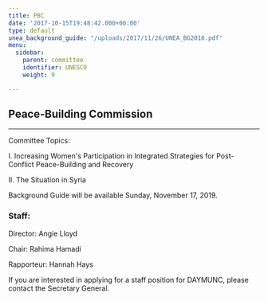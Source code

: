 ```yaml
---
title: PBC
date: '2017-10-15T19:48:42.000+00:00'
type: default
unea_background_guide: "/uploads/2017/11/26/UNEA_BG2018.pdf"
menu:
  sidebar:
    parent: committee
    identifier: UNESCO
    weight: 9

---
```

## Peace-Building Commission

***

Committee Topics:

I. Increasing Women's Participation in Integrated Strategies for Post-Conflict  Peace-Building and Recovery

II. The Situation in Syria

Background Guide will be available Sunday, November 17, 2019.

### Staff:

Director: Angie Lloyd

Chair: Rahima Hamadi

Rapporteur: Hannah Hays

If you are interested in applying for a staff position for DAYMUNC, please contact the Secretary General.